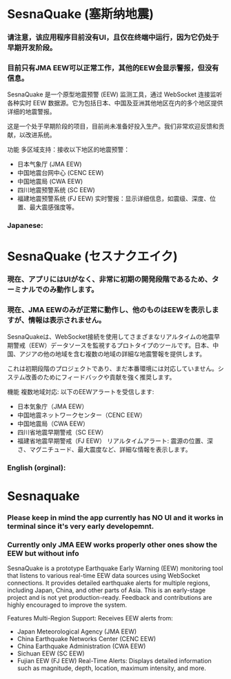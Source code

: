 
# SesnaQuake (塞斯纳地震)
### 请注意，该应用程序目前没有UI，且仅在终端中运行，因为它仍处于早期开发阶段。
### 目前只有JMA EEW可以正常工作，其他的EEW会显示警报，但没有信息。
SesnaQuake 是一个原型地震预警 (EEW) 监测工具，通过 WebSocket 连接监听各种实时 EEW 数据源。它为包括日本、中国及亚洲其他地区在内的多个地区提供详细的地震警报。

这是一个处于早期阶段的项目，目前尚未准备好投入生产。我们非常欢迎反馈和贡献，以改进系统。

功能
多区域支持：接收以下地区的地震预警：
- 日本气象厅 (JMA EEW)
- 中国地震台网中心 (CENC EEW)
- 中国地震局 (CWA EEW)
- 四川地震预警系统 (SC EEW)
- 福建地震预警系统 (FJ EEW)
实时警报：显示详细信息，如震级、深度、位置、最大震感强度等。

### Japanese:
# SesnaQuake (セスナクエイク)

### 現在、アプリにはUIがなく、非常に初期の開発段階であるため、ターミナルでのみ動作します。
### 現在、JMA EEWのみが正常に動作し、他のものはEEWを表示しますが、情報は表示されません。
SesnaQuakeは、WebSocket接続を使用してさまざまなリアルタイムの地震早期警戒（EEW）データソースを監視するプロトタイプのツールです。日本、中国、アジアの他の地域を含む複数の地域の詳細な地震警報を提供します。

これは初期段階のプロジェクトであり、まだ本番環境には対応していません。システム改善のためにフィードバックや貢献を強く推奨します。

機能
複数地域対応: 以下のEEWアラートを受信します:
- 日本気象庁（JMA EEW）
- 中国地震ネットワークセンター（CENC EEW）
- 中国地震局（CWA EEW）
- 四川省地震早期警戒（SC EEW）
- 福建省地震早期警戒（FJ EEW）
リアルタイムアラート:
震源の位置、深さ、マグニチュード、最大震度など、詳細な情報を表示します。

### English (orginal):
# Sesnaquake
### Please keep in mind the app currently has NO UI and it works in terminal since it's very early developemnt.
### Currently only JMA EEW works properly other ones show the EEW but without info 
SesnaQuake is a prototype Earthquake Early Warning (EEW) monitoring tool that listens to various real-time EEW data sources using WebSocket connections. It provides detailed earthquake alerts for multiple regions, including Japan, China, and other parts of Asia.
This is an early-stage project and is not yet production-ready. Feedback and contributions are highly encouraged to improve the system.

Features
Multi-Region Support: Receives EEW alerts from:

- Japan Meteorological Agency (JMA EEW)
- China Earthquake Networks Center (CENC EEW)
- China Earthquake Administration (CWA EEW)
- Sichuan EEW (SC EEW)
- Fujian EEW (FJ EEW)
Real-Time Alerts: Displays detailed information such as magnitude, depth, location, maximum intensity, and more.
